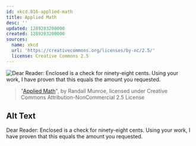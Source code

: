 ```yaml
---
id: xkcd.816-applied-math
title: Applied Math
desc: ''
updated: 1289203200000
created: 1289203200000
sources:
  name: xkcd
  url: 'https://creativecommons.org/licenses/by-nc/2.5/'
  license: Creative Commons 2.5
---
```

![Dear Reader: Enclosed is a check for ninety-eight cents. Using your work, I have proven that this equals the amount you requested.](https://imgs.xkcd.com/comics/applied_math.png)
> "[Applied Math](https://xkcd.com/816/)", by Randall Munroe, licensed under Creative Commons Attribution-NonCommercial 2.5 License

## Alt Text
Dear Reader: Enclosed is a check for ninety-eight cents. Using your work, I have proven that this equals the amount you requested.
